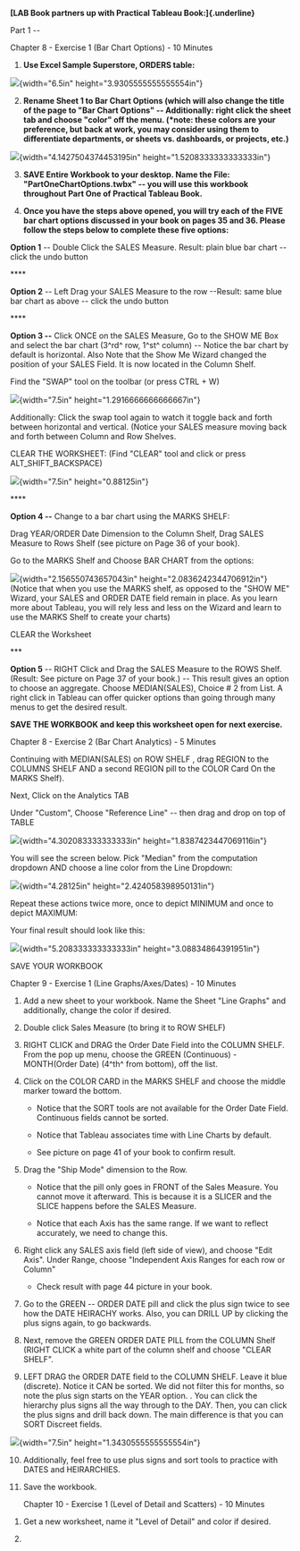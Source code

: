**[LAB Book partners up with Practical Tableau Book:]{.underline}**

Part 1 --

Chapter 8 - Exercise 1 (Bar Chart Options) - 10 Minutes

1.  **Use Excel Sample Superstore, ORDERS table:**

![](media/image1.png){width="6.5in" height="3.9305555555555554in"}

2.  **Rename Sheet 1 to Bar Chart Options (which will also change the
    title of the page to "Bar Chart Options" -- Additionally: right
    click the sheet tab and choose "color" off the menu. (\*note: these
    colors are your preference, but back at work, you may consider using
    them to differentiate departments, or sheets vs. dashboards, or
    projects, etc.)**

![](media/image2.png){width="4.1427504374453195in"
height="1.5208333333333333in"}

3.  **SAVE Entire Workbook to your desktop. Name the File:
    "PartOneChartOptions.twbx" -- you will use this workbook throughout
    Part One of Practical Tableau Book.**

4.  **Once you have the steps above opened, you will try each of the
    FIVE bar chart options discussed in your book on pages 35 and 36.
    Please follow the steps below to complete these five options:**

**Option 1** -- Double Click the SALES Measure. Result: plain blue bar
chart -- click the undo button

\*\*\*\*

**Option 2** -- Left Drag your SALES Measure to the row --Result: same
blue bar chart as above -- click the undo button

\*\*\*\*

**Option 3 --** Click ONCE on the SALES Measure, Go to the SHOW ME Box
and select the bar chart (3^rd^ row, 1^st^ column) -- Notice the bar
chart by default is horizontal. Also Note that the Show Me Wizard
changed the position of your SALES Field. It is now located in the
Column Shelf.

Find the "SWAP" tool on the toolbar (or press CTRL + W)

![](media/image3.png){width="7.5in" height="1.2916666666666667in"}

Additionally: Click the swap tool again to watch it toggle back and
forth between horizontal and vertical. (Notice your SALES measure moving
back and forth between Column and Row Shelves.

CLEAR THE WORKSHEET: (Find "CLEAR" tool and click or press
ALT\_SHIFT\_BACKSPACE)

![](media/image4.png){width="7.5in" height="0.88125in"}

\*\*\*\*

**Option 4 --** Change to a bar chart using the MARKS SHELF:

Drag YEAR/ORDER Date Dimension to the Column Shelf, Drag SALES Measure
to Rows Shelf (see picture on Page 36 of your book).

Go to the MARKS Shelf and Choose BAR CHART from the options:

![](media/image5.png){width="2.156550743657043in"
height="2.0836242344706912in"}(Notice that when you use the MARKS shelf,
as opposed to the "SHOW ME" Wizard, your SALES and ORDER DATE field
remain in place. As you learn more about Tableau, you will rely less and
less on the Wizard and learn to use the MARKS Shelf to create your
charts)

CLEAR the Worksheet

\*\*\*

**Option 5** -- RIGHT Click and Drag the SALES Measure to the ROWS
Shelf. (Result: See picture on Page 37 of your book.) -- This result
gives an option to choose an aggregate. Choose MEDIAN(SALES), Choice \#
2 from List. A right click in Tableau can offer quicker options than
going through many menus to get the desired result.

**SAVE THE WORKBOOK and keep this worksheet open for next exercise.**

Chapter 8 - Exercise 2 (Bar Chart Analytics) - 5 Minutes

Continuing with MEDIAN(SALES) on ROW SHELF , drag REGION to the COLUMNS
SHELF AND a second REGION pill to the COLOR Card On the MARKS Shelf).

Next, Click on the Analytics TAB

Under "Custom", Choose "Reference Line" -- then drag and drop on top of
TABLE

![](media/image6.png){width="4.302083333333333in"
height="1.8387423447069116in"}

You will see the screen below. Pick "Median" from the computation
dropdown AND choose a line color from the Line Dropdown:

![](media/image7.png){width="4.28125in" height="2.424058398950131in"}

Repeat these actions twice more, once to depict MINIMUM and once to
depict MAXIMUM:

Your final result should look like this:

![](media/image8.png){width="5.208333333333333in"
height="3.08834864391951in"}

SAVE YOUR WORKBOOK

Chapter 9 - Exercise 1 (Line Graphs/Axes/Dates) - 10 Minutes

1.  Add a new sheet to your workbook. Name the Sheet "Line Graphs" and
    additionally, change the color if desired.

2.  Double click Sales Measure (to bring it to ROW SHELF)

3.  RIGHT CLICK and DRAG the Order Date Field into the COLUMN SHELF.
    From the pop up menu, choose the GREEN (Continuous) - MONTH(Order
    Date) (4^th^ from bottom), off the list.

4.  Click on the COLOR CARD in the MARKS SHELF and choose the middle
    marker toward the bottom.

    -   Notice that the SORT tools are not available for the Order Date
        Field. Continuous fields cannot be sorted.

    -   Notice that Tableau associates time with Line Charts by default.

    -   See picture on page 41 of your book to confirm result.

5.  Drag the "Ship Mode" dimension to the Row.

    -   Notice that the pill only goes in FRONT of the Sales Measure.
        You cannot move it afterward. This is because it is a SLICER and
        the SLICE happens before the SALES Measure.

    -   Notice that each Axis has the same range. If we want to reflect
        accurately, we need to change this.

6.  Right click any SALES axis field (left side of view), and choose
    "Edit Axis". Under Range, choose "Independent Axis Ranges for each
    row or Column"

    -   Check result with page 44 picture in your book.

7.  Go to the GREEN -- ORDER DATE pill and click the plus sign twice to
    see how the DATE HEIRACHY works. Also, you can DRILL UP by clicking
    the plus signs again, to go backwards.

8.  Next, remove the GREEN ORDER DATE PILL from the COLUMN Shelf (RIGHT
    CLICK a white part of the column shelf and choose "CLEAR SHELF".

9.  LEFT DRAG the ORDER DATE field to the COLUMN SHELF. Leave it blue
    (discrete). Notice it CAN be sorted. We did not filter this for
    months, so note the plus sign starts on the YEAR option. . You can
    click the hierarchy plus signs all the way through to the DAY. Then,
    you can click the plus signs and drill back down. The main
    difference is that you can SORT Discreet fields.

![](media/image9.png){width="7.5in" height="1.3430555555555554in"}

10. Additionally, feel free to use plus signs and sort tools to practice
    with DATES and HEIRARCHIES.

11. Save the workbook.

    Chapter 10 - Exercise 1 (Level of Detail and Scatters) - 10 Minutes

<!-- -->

1.  Get a new worksheet, name it "Level of Detail" and color if desired.

2.
